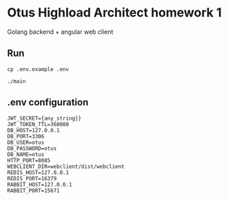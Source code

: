 # Otus Highload Architect homework 1

Golang backend + angular web client   

## Run

    cp .env.example .env

    ./main

## .env configuration

    JWT_SECRET={any_string}}
    JWT_TOKEN_TTL=360000
    DB_HOST=127.0.0.1
    DB_PORT=3306
    DB_USER=otus
    DB_PASSWORD=otus
    DB_NAME=otus
    HTTP_PORT=8085
    WEBCLIENT_DIR=webclient/dist/webclient
    REDIS_HOST=127.0.0.1
    REDIS_PORT=16379
    RABBIT_HOST=127.0.0.1
    RABBIT_PORT=15671